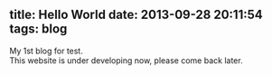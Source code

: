 title: Hello World
date: 2013-09-28 20:11:54
tags: blog
---

My 1st blog for test.  
This website is under developing now, please come back later.